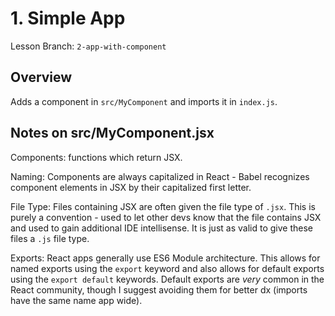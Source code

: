 # 1. Simple App

Lesson Branch: `2-app-with-component`

## Overview

Adds a component in `src/MyComponent` and imports it in `index.js`.

## Notes on src/MyComponent.jsx

Components: functions which return JSX.

Naming: Components are always capitalized in React - Babel recognizes component elements in JSX by their capitalized first letter.

File Type: Files containing JSX are often given the file type of `.jsx`. This is purely a convention - used to let other devs know that the file contains JSX and used to gain additional IDE intellisense. It is just as valid to give these files a `.js` file type.

Exports: React apps generally use ES6 Module architecture. This allows for named exports using the `export` keyword and also allows for default exports using the `export default` keywords. Default exports are _very_ common in the React community, though I suggest avoiding them for better dx (imports have the same name app wide).
